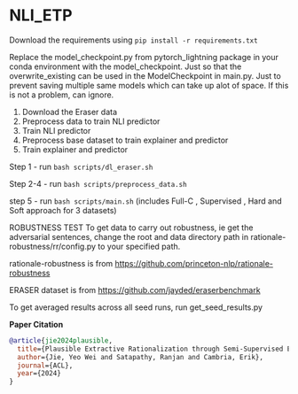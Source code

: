 # NLI_ETP

Download the requirements using `pip install -r requirements.txt`

Replace the model_checkpoint.py from pytorch_lightning package in your conda environment with the model_checkpoint. Just so that the overwrite_existing can be used in the ModelCheckpoint in main.py. Just to prevent saving multiple same models which can take up alot of space. If this is not a problem, can ignore.

1. Download the Eraser data
2. Preprocess data to train NLI predictor
3. Train NLI predictor
4. Preprocess base dataset to train explainer and predictor
5. Train explainer and predictor

Step 1 - run `bash scripts/dl_eraser.sh`

Step 2-4 - run `bash scripts/preprocess_data.sh`

step 5 - run `bash scripts/main.sh` (includes Full-C , Supervised , Hard and Soft approach for 3 datasets)

ROBUSTNESS TEST
To get data to carry out robustness, ie get the adversarial sentences, change the root and data directory path in rationale-robustness/rr/config.py to your specified path.

rationale-robustness is from https://github.com/princeton-nlp/rationale-robustness

ERASER dataset is from https://github.com/jayded/eraserbenchmark

To get averaged results across all seed runs, run get_seed_results.py

**Paper Citation**
```bibtex
@article{jie2024plausible,
  title={Plausible Extractive Rationalization through Semi-Supervised Entailment Signal},
  author={Jie, Yeo Wei and Satapathy, Ranjan and Cambria, Erik},
  journal={ACL},
  year={2024}
}
